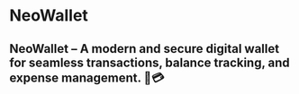 # NeoWallet
## NeoWallet – A modern and secure digital wallet for seamless transactions, balance tracking, and expense management. 🚀💳
